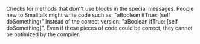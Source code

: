 Checks for methods that don''t use blocks in the special messages. People new to Smalltalk might write code such as: "aBoolean ifTrue: (self doSomething)" instead of the correct version: "aBoolean ifTrue: [self doSomething]". Even if these pieces of code could be correct, they cannot be optimized by the compiler.